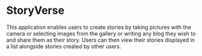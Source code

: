# StoryVerse
This application enables users to create stories by taking pictures with the camera or selecting images from the gallery or writing any blog they wish to and share them as their story. Users can then view their stories displayed in a list alongside stories created by other users.
